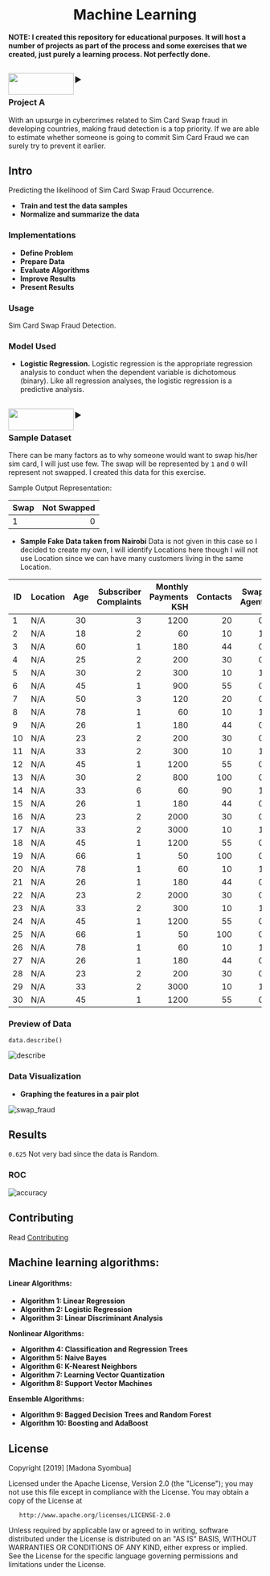 <h1 align="center">Machine Learning </h1>

</p>

**NOTE:
I created this repository for educational purposes. It will host a number of projects as part of the process and some exercises that we created, just purely a learning process. Not perfectly done.**



<div>
  <h2>
<details>
    <summary><img align="left" width="130" height="43" src="https://user-images.githubusercontent.com/11560987/68676260-a2b73300-0527-11ea-9194-04bd952baf7f.png">
    </summary>
 
 <br><br>
  *  [**Machine Learning Cheat Sheet**](https://drive.google.com/open?id=1lxb-7FWiY5KwTYehcPhn67tFu5ZHvJDH)
   *  [**Machine Learning PlayGround**](https://playground.tensorflow.org/#activation=tanh&batchSize=10&dataset=circle&regDataset=reg-plane&learningRate=0.03&regularizationRate=0&noise=0&networkShape=3,2&seed=0.88257&showTestData=false&discretize=false&percTrainData=50&x=true&y=true&xTimesY=false&xSquared=true&ySquared=false&cosX=false&sinX=false&cosY=false&sinY=false&collectStats=false&problem=classification&initZero=false&hideText=false)
 *  [**Machine Learning in Laymens Terms**](https://drive.google.com/open?id=1xyBNBgOW6uR9Wzf5SiJrMHZK0alvrr3s)
 


 </details>
</h2>
</div>



### Project A

With an upsurge in cybercrimes related to Sim Card Swap fraud in developing countries, making fraud detection is a top priority. If we are able to estimate whether someone is going to commit Sim Card Fraud we can surely try to prevent it earlier. 

## Intro

Predicting the likelihood of Sim Card Swap Fraud Occurrence.
* **Train and test the data samples**
* **Normalize and summarize the data**


### Implementations

* **Define Problem**
* **Prepare Data**
* **Evaluate Algorithms**
* **Improve Results**
* **Present Results**

### Usage

Sim Card Swap Fraud Detection.

### Model Used

* **Logistic Regression.** Logistic regression is the appropriate regression analysis to conduct when the dependent variable is dichotomous (binary). Like all regression analyses, the logistic regression is a predictive analysis.

<div>
  <h2>
<details>
    <summary><img align="left" width="130" height="43" src="https://user-images.githubusercontent.com/11560987/68676471-1d804e00-0528-11ea-999e-3116805dcfa9.png">
    </summary>
 
 <br><br>
  *  [**Sample Dataset**](https://www.madonahsyombua.com/articles/machine-learning)


 </details>
</h2>
</div>

### Sample Dataset

There can be many factors as to why someone would want to swap his/her sim card, I will just use few. The swap will be represented by 
```1``` and 
```0``` will represent not swapped. I created this data for this exercise.

Sample Output Representation: 

Swap | Not Swapped|
|------ |------:|
|1 | 0|

* **Sample Fake Data taken from Nairobi**
Data is not given in this case so I decided to create my own, I will identify Locations here though I will not use Location since we can have many customers living in the same Location.  

ID| Location                  | Age           | Subscriber Complaints   | Monthly Payments KSH |  Contacts |Swap Agent |
| ------------- | -------------         |:--------------------: | ----------------: | ---------------:| ---------------:| ---------------:|
|1|N/A             |30                     | 3            |1200               |20| 0|
|2|N/A               |18                     | 2          |60               |10 | 1|
|3|N/A                |60                     | 1            |180               |44| 0|
|4|N/A              |25                     | 2            |200               |30|0|
|5|N/A              |30                     | 2           |300               |10|1|
|6|N/A               |45                     | 1            |900               |55|0|
|7|N/A               |50                     | 3            |120               |20| 0|
|8|N/A              |78                     | 1          |60               |10 | 1|
|9|N/A                 |26                     | 1            |180               |44| 0|
|10|N/A            |23                     | 2            |200               |30|0|
|11|N/A             |33                     | 2            |300               |10|1|
|12|N/A                |45                     | 1            |1200               |55|0|
|13|N/A             |30                     |2             |800               |100| 0|
|14|N/A              |33                     | 6           |60               |90 | 1|
|15|N/A              |26                     | 1            |180               |44| 0|
|16|N/A            |23                     | 2            |2000               |30|0|
|17|N/A              |33                     | 2            |3000               |10|1|
|18|N/A            |45                     | 1            |1200               |55|0|
|19|N/A              |66                     |1              |50               |100| 0|
|20|N/A             |78                     | 1           |60               |10 | 1|
|21|N/A               |26                     | 1            |180               |44| 0|
|22|N/A             |23                     | 2           |2000               |30|0|
|23|N/A              |33                     | 2            |300               |10|1|
|24|N/A             |45                     | 1           |1200               |55|0|
|25|N/A           |66                     |1              |50               |100| 0|
|26|N/A              |78                     | 1           |60               |10 | 1|
|27|N/A               |26                     | 1           |180               |44| 0|
|28|N/A           |23                     | 2            |200               |30|0|
|29|N/A             |33                     | 2          |3000               |10|1|
|30|N/A             |45                     | 1            |1200               |55|0|


### Preview of Data
```data.describe()```

![describe](https://user-images.githubusercontent.com/11560987/43975555-afa89966-9ca3-11e8-988f-3122c79e3283.PNG)


### Data Visualization
* **Graphing the features in a pair plot** 

![swap_fraud](https://user-images.githubusercontent.com/11560987/43934745-60242a14-9c16-11e8-9fe9-97de48961f1e.png)

## Results
```0.625``` Not very bad since the data is Random.


### ROC
![accuracy](https://user-images.githubusercontent.com/11560987/43937762-3b996100-9c25-11e8-942a-77b9b3ba07f5.png)


## Contributing
Read  [Contributing](https://gist.github.com/PurpleBooth/b24679402957c63ec426)

## Machine learning algorithms:

#### Linear Algorithms:

* **Algorithm 1: Linear Regression**
* **Algorithm 2: Logistic Regression**
* **Algorithm 3: Linear Discriminant Analysis**

**Nonlinear Algorithms:**

* **Algorithm 4: Classification and Regression Trees**
* **Algorithm 5: Naive Bayes**
* **Algorithm 6: K-Nearest Neighbors**
* **Algorithm 7: Learning Vector Quantization**
* **Algorithm 8: Support Vector Machines**

**Ensemble Algorithms:**

* **Algorithm 9: Bagged Decision Trees and Random Forest**
* **Algorithm 10: Boosting and AdaBoost**

## License

 Copyright [2019] [Madona Syombua]

   Licensed under the Apache License, Version 2.0 (the "License");
   you may not use this file except in compliance with the License.
   You may obtain a copy of the License at

       http://www.apache.org/licenses/LICENSE-2.0

   Unless required by applicable law or agreed to in writing, software
   distributed under the License is distributed on an "AS IS" BASIS,
   WITHOUT WARRANTIES OR CONDITIONS OF ANY KIND, either express or implied.
   See the License for the specific language governing permissions and
   limitations under the License.
